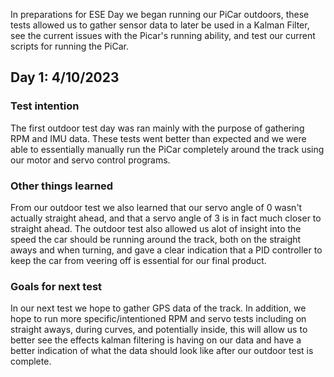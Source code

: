 In preparations for ESE Day we began running our PiCar outdoors, these tests allowed us to gather sensor data to later be used in a Kalman Filter, see the current issues with the Picar's running ability, and test our current scripts for running the PiCar.

## Day 1: 4/10/2023

### Test intention

The first outdoor test day was ran mainly with the purpose of gathering RPM and IMU data. These tests went better than expected and we were able to essentially manually run the PiCar completely around the track using our motor and servo control programs. 

### Other things learned

From our outdoor test we also learned that our servo angle of 0 wasn't actually straight ahead, and that a servo angle of 3 is in fact much closer to straight ahead. The outdoor test also allowed us alot of insight into the speed the car should be running around the track, both on the straight aways and when turning, and gave a clear indication that a PID controller to keep the car from veering off is essential for our final product. 

### Goals for next test

In our next test we hope to gather GPS data of the track. In addition, we hope to run more specific/intentioned RPM and servo tests including on straight aways, during curves, and potentially inside, this will allow us to better see the effects kalman filtering is having on our data and have a better indication of what the data should look like after our outdoor test is complete. 